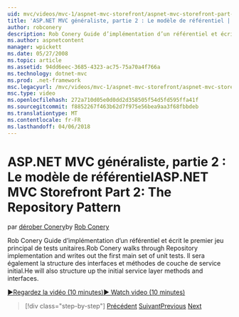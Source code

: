 ```yaml
---
uid: mvc/videos/mvc-1/aspnet-mvc-storefront/aspnet-mvc-storefront-part-2-the-repository-pattern
title: 'ASP.NET MVC généraliste, partie 2 : Le modèle de référentiel | Documents Microsoft'
author: robconery
description: Rob Conery Guide d’implémentation d’un référentiel et écrit le premier jeu principal de tests unitaires. Il sera également la structure de la méthode de couche de service initial...
ms.author: aspnetcontent
manager: wpickett
ms.date: 05/27/2008
ms.topic: article
ms.assetid: 94dd6eec-3685-4323-ac75-75a70a4f766a
ms.technology: dotnet-mvc
ms.prod: .net-framework
msc.legacyurl: /mvc/videos/mvc-1/aspnet-mvc-storefront/aspnet-mvc-storefront-part-2-the-repository-pattern
msc.type: video
ms.openlocfilehash: 272a710d05e0d0dd2d358505f54d5fd595ffa41f
ms.sourcegitcommit: f8852267f463b62d7f975e56bea9aa3f68fbbdeb
ms.translationtype: MT
ms.contentlocale: fr-FR
ms.lasthandoff: 04/06/2018
---
```

<a name="aspnet-mvc-storefront-part-2-the-repository-pattern"></a><span data-ttu-id="3671d-104">ASP.NET MVC généraliste, partie 2 : Le modèle de référentiel</span><span class="sxs-lookup"><span data-stu-id="3671d-104">ASP.NET MVC Storefront Part 2: The Repository Pattern</span></span>
====================
<span data-ttu-id="3671d-105">par [dérober Conery](https://github.com/robconery)</span><span class="sxs-lookup"><span data-stu-id="3671d-105">by [Rob Conery](https://github.com/robconery)</span></span>

<span data-ttu-id="3671d-106">Rob Conery Guide d’implémentation d’un référentiel et écrit le premier jeu principal de tests unitaires.</span><span class="sxs-lookup"><span data-stu-id="3671d-106">Rob Conery walks through Repository implementation and writes out the first main set of unit tests.</span></span> <span data-ttu-id="3671d-107">Il sera également la structure des interfaces et méthodes de couche de service initial.</span><span class="sxs-lookup"><span data-stu-id="3671d-107">He will also structure up the initial service layer methods and interfaces.</span></span>

[<span data-ttu-id="3671d-108">&#9654;Regardez la vidéo (10 minutes)</span><span class="sxs-lookup"><span data-stu-id="3671d-108">&#9654; Watch video (10 minutes)</span></span>](https://channel9.msdn.com/Blogs/ASP-NET-Site-Videos/aspnet-mvc-storefront-part-2-the-repository-pattern)

> [!div class="step-by-step"]
> <span data-ttu-id="3671d-109">[Précédent](aspnet-mvc-storefront-part-1-architectural-discussion-and-overview.md)
> [Suivant](aspnet-mvc-storefront-part-3-pipes-and-filters.md)</span><span class="sxs-lookup"><span data-stu-id="3671d-109">[Previous](aspnet-mvc-storefront-part-1-architectural-discussion-and-overview.md)
[Next](aspnet-mvc-storefront-part-3-pipes-and-filters.md)</span></span>
